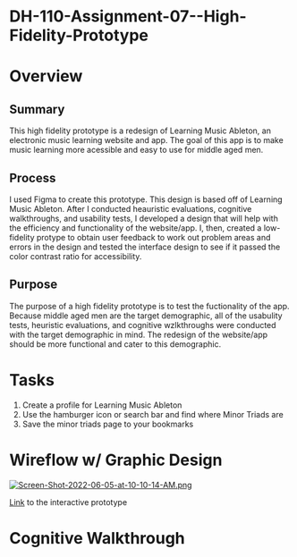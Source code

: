 # DH-110-Assignment-07--High-Fidelity-Prototype

# Overview

## Summary

This high fidelity prototype is a redesign of Learning Music Ableton, an electronic music learning website and app. The goal of this app is to make music learning more acessible and easy to use for middle aged men. 

## Process
I used Figma to create this prototype. This design is based off of Learning Music Ableton. After I conducted heauristic evaluations, cognitive walkthroughs, and usability tests, I developed a design that will help with the efficiency and functionality of the website/app. I, then, created a low-fidelity protype to obtain user feedback to work out problem areas and errors in the design and tested the interface design to see if it passed the color contrast ratio for accessibility.

## Purpose

The purpose of a high fidelity prototype is to test the fuctionality of the app. Because middle aged men are the target demographic, all of the usabulity tests, heuristic evaluations, and cognitive wzlkthroughs were conducted with the target demographic in mind. The redesign of the website/app should be more functional and cater to this demographic.


# Tasks

1. Create a profile for Learning Music Ableton
2. Use the hamburger icon or search bar and find where Minor Triads are
3. Save the minor triads page to your bookmarks



# Wireflow w/ Graphic Design

[![Screen-Shot-2022-06-05-at-10-10-14-AM.png](https://i.postimg.cc/15k6tQDq/Screen-Shot-2022-06-05-at-10-10-14-AM.png)](https://postimg.cc/tYz7S8Sq)


[Link](https://www.figma.com/proto/qWik4xZQjP7MhKW7EFLLZk/Assignment-6?node-id=46%3A10&scaling=scale-down&page-id=0%3A1&starting-point-node-id=46%3A10) to the interactive prototype

# Cognitive Walkthrough
